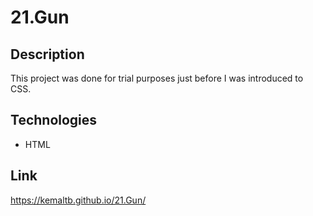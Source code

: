 # 21.Gun




## Description

This project was done for trial purposes just before I was introduced to CSS.



## Technologies

- HTML
  


## Link

https://kemaltb.github.io/21.Gun/
